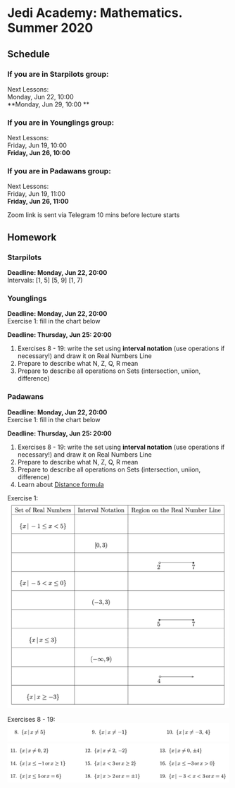 # Jedi Academy: Mathematics. Summer 2020

## Schedule

### If you are in Starpilots group:
Next Lessons: <br>
Monday, Jun 22, 10:00 <br>
**Monday, Jun 29, 10:00 **
 
### If you are in Younglings group:
Next Lessons: <br>
Friday, Jun 19, 10:00 <br>
**Friday, Jun 26, 10:00**

### If you are in Padawans group:
Next Lessons: <br>
Friday, Jun 19, 11:00 <br>
**Friday, Jun 26, 11:00**

Zoom link is sent via Telegram 10 mins before lecture starts

## Homework
### Starpilots
**Deadline: Monday, Jun 22, 20:00** <br>
Intervals:
[1, 5]
[5, 9]
[1, 7)

### Younglings
**Deadline: Monday, Jun 22, 20:00** <br>
Exercise 1: fill in the chart below

**Deadline: Thursday, Jun 25: 20:00** <br>
1. Exercises 8 - 19: write the set using **interval notation** (use operations if necessary!) and draw it on Real Numbers Line <br>
2. Prepare to describe what N, Z, Q, R mean <br>
3. Prepare to describe all operations on Sets (intersection, uniion, difference)

### Padawans
**Deadline: Monday, Jun 22, 20:00** <br>
Exercise 1: fill in the chart below

**Deadline: Thursday, Jun 25: 20:00** <br>
1. Exercises 8 - 19: write the set using **interval notation** (use operations if necessary!) and draw it on Real Numbers Line <br>
2. Prepare to describe what N, Z, Q, R mean <br>
3. Prepare to describe all operations on Sets (intersection, uniion, difference) <br>
4. Learn about [Distance formula](https://www.khanacademy.org/math/basic-geo/basic-geometry-pythagorean-theorem/pythagorean-theorem-distance/a/distance-formula)


Exercise 1: <br>
![Exercise 1: Chart](https://raw.githubusercontent.com/lanavasilieva/jedi-maths/master/Screen%20Shot%202020-06-19%20at%2011.41.32%20AM.png)

Exercises 8 - 19: <br>
![Exercise 8 - 10](https://raw.githubusercontent.com/lanavasilieva/jedi-maths/master/Screen%20Shot%202020-06-19%20at%2011.41.41%20AM.png)
![Exercise 11 - 19](https://raw.githubusercontent.com/lanavasilieva/jedi-maths/master/Screen%20Shot%202020-06-19%20at%2011.41.52%20AM.png)
